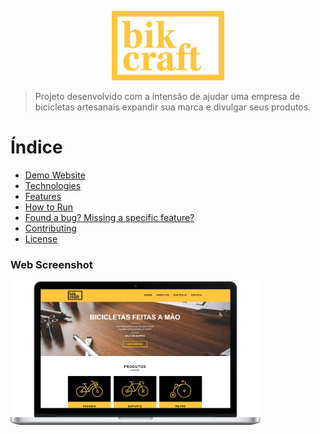 <p align="center">
   <img src="./img/bikcraft-qualidade.svg" alt="Bikcraft" width="180"/>
</p>

> Projeto desenvolvido com a intensão de ajudar uma empresa de bicicletas artesanais expandir sua marca e divulgar seus produtos.

# Índice

* [Demo Website](#eyes-demo-website)   
* [Technologies](#computer-technologies)
* [Features](#rocket-features)
* [How to Run](#construction_worker-how-to-run)
* [Found a bug? Missing a specific feature?](#bug-issues)
* [Contributing](#tada-contributing)
* [License](#closed_book-license)

### Web Screenshot
<div>
   <img src="./img/desktop.png" width="400px">
</div>